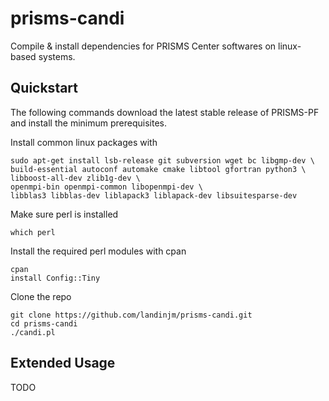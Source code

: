 # prisms-candi
Compile &amp; install dependencies for PRISMS Center softwares on linux-based systems.

## Quickstart
The following commands download the latest stable release of PRISMS-PF and install the minimum prerequisites.

Install common linux packages with
```
sudo apt-get install lsb-release git subversion wget bc libgmp-dev \
build-essential autoconf automake cmake libtool gfortran python3 \
libboost-all-dev zlib1g-dev \
openmpi-bin openmpi-common libopenmpi-dev \
libblas3 libblas-dev liblapack3 liblapack-dev libsuitesparse-dev
```
Make sure perl is installed
```
which perl
```
Install the required perl modules with cpan
```
cpan
install Config::Tiny
```
Clone the repo
```
git clone https://github.com/landinjm/prisms-candi.git
cd prisms-candi
./candi.pl
```

## Extended Usage
TODO
